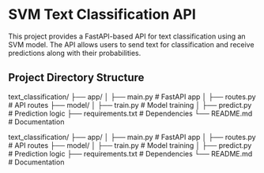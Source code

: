 # SVM Text Classification API

This project provides a FastAPI-based API for text classification using an SVM model. The API allows users to send text for classification and receive predictions along with their probabilities.

## Project Directory Structure

text_classification/ ├── app/ │ ├── main.py # FastAPI app │ ├── routes.py # API routes ├── model/ │ ├── train.py # Model training │ ├── predict.py # Prediction logic ├── requirements.txt # Dependencies └── README.md # Documentation

text_classification/
├── app/
│   ├── main.py         # FastAPI app
│   ├── routes.py       # API routes
├── model/
│   ├── train.py        # Model training
│   ├── predict.py      # Prediction logic
├── requirements.txt    # Dependencies
└── README.md           # Documentation
